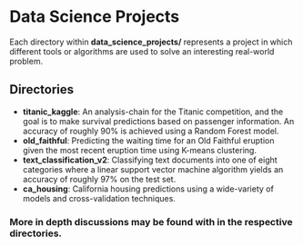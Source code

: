 # Data Science Projects
Each directory within **data_science_projects/** represents a project in which different tools or algorithms are used to 
solve an interesting real-world problem.

## Directories
* **titanic_kaggle**: An analysis-chain for the Titanic competition, and the goal is to make survival predictions
                       based on passenger information. An accuracy of roughly 90% is achieved using a Random Forest model.
* **old_faithful**: Predicting the waiting time for an Old Faithful eruption given the most recent eruption time 
                    using K-means clustering.
* **text_classification_v2**: Classifying text documents into one of eight categories where a linear support 
                              vector machine algorithm yields an accuracy of roughly 97% on the test set.
* **ca_housing**: California housing predictions using a wide-variety of models and cross-validation techniques.

### More in depth discussions may be found with in the respective directories.
                  
